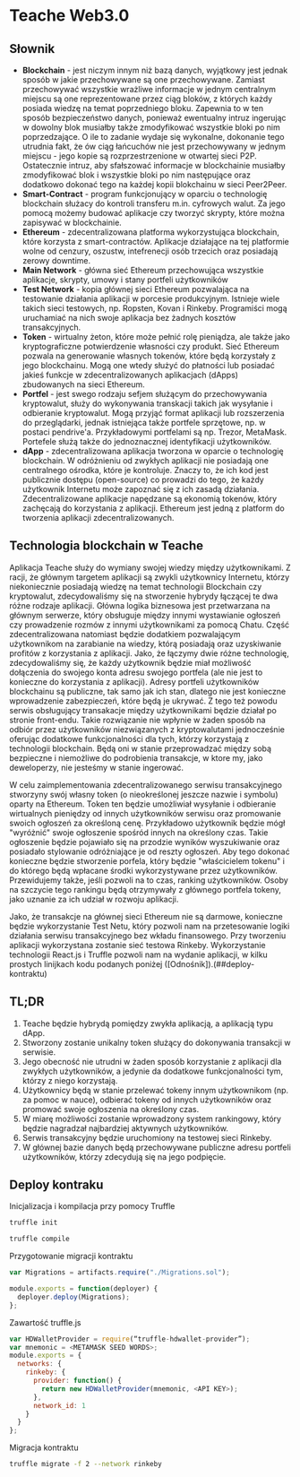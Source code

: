 # Teache Web3.0

## Słownik

* **Blockchain** - jest niczym innym niż bazą danych, wyjątkowy jest jednak sposób w jakie przechowywane są one przechowywane. Zamiast przechowywać wszystkie wrażliwe informacje w jednym centralnym miejscu są one reprezentowane przez ciąg bloków, z których każdy posiada wiedzę na temat poprzedniego bloku. Zapewnia to w ten sposób bezpieczeństwo danych, ponieważ ewentualny intruz ingerując w dowolny blok musiałby także zmodyfikować wszystkie bloki po nim poprzedzające. O ile to zadanie wydaje się wykonalne, dokonanie tego utrudnia fakt, że ów ciąg łańcuchów nie jest przechowywany w jednym miejscu - jego kopie są rozprzestrzenione w otwartej sieci P2P. Ostatecznie intruz, aby sfałszować informacje w blockchainie musiałby zmodyfikować blok i wszystkie bloki po nim następujące oraz dodatkowo dokonać tego na każdej kopii blokchainu w sieci Peer2Peer.
* **Smart-Contract** - program funkcjonujący w oparciu o technologię blockchain służacy do kontroli transferu m.in. cyfrowych walut. Za jego pomocą możemy budować aplikacje czy tworzyć skrypty, które można zapisywać w blockchainie.
* **Ethereum** - zdecentralizowana platforma wykorzystująca blockchain, które korzysta z smart-contractów. Aplikacje działające na tej platformie wolne od cenzury, oszustw, intefrenecji osób trzecich oraz posiadają zerowy downtime.
* **Main Network** - główna sieć Ethereum przechowująca wszystkie aplikacje, skrypty, umowy i stany portfeli użytkowników
* **Test Network** - kopia głównej sieci Ethereum pozwalająca na testowanie działania aplikacji w porcesie produkcyjnym. Istnieje wiele takich sieci testowych, np. Ropsten, Kovan i Rinkeby. Programiści mogą uruchamiać na nich swoje aplikacja bez żadnych kosztów transakcyjnych.
* **Token** - wirtualny żeton, które może pełnić rolę pieniądza, ale także jako kryptograficzne potwierdzenie własności czy produkt. Sieć Ethereum pozwala na generowanie własnych tokenów, które będą korzystały z jego blockchainu. Mogą one wtedy służyć do płatności lub posiadać jakieś funkcje w zdecentralizowanych aplikacjach (dApps) zbudowanych na sieci Ethereum.
* **Portfel** - jest swego rodzaju sefjem służącym do przechowywania kryptowalut, służy do wykonywania transkacji takich jak wysyłanie i odbieranie kryptowalut. Mogą przyjąć format aplikacji lub rozszerzenia do przeglądarki, jednak istniejąca także portfele sprzętowe, np. w postaci pendrive'a. Przykładowymi portfelami są np. Trezor, MetaMask. Portefele służą także do jednoznacznej identyfikacji użytkowników.
* **dApp** - zdecentralizowana aplikacja tworzona w oparcie o technologię blockchain. W odróżnieniu od zwykłych aplikacji nie posiadają one centralnego ośrodka, które je kontroluje. Znaczy to, że ich kod jest publicznie dostępu (open-source) co prowadzi do tego, że każdy użytkownik Internetu może zapoznać się z ich zasadą działania. Zdecentralizowane aplikacje napędzane są ekonomią tokenów, który zachęcają do korzystania z aplikacji. Ethereum jest jedną z platform do tworzenia aplikacji zdecentralizowanych.


## Technologia blockchain w Teache

Aplikacja Teache służy do wymiany swojej wiedzy między użytkownikami. Z racji, że głównym targetem aplikacji są zwykli użytkownicy Internetu, którzy niekoniecznie posiadają wiedzę na temat technologii Blockchain czy kryptowalut, zdecydowaliśmy się na stworzenie hybrydy łączącej te dwa różne rodzaje aplikacji. Główna logika biznesowa jest przetwarzana na głównym serwerze, który obsługuje między innymi wystawianie ogłoszeń czy prowadzenie rozmów z innymi użytkownikami za pomocą Chatu. Część zdecentralizowana natomiast będzie dodatkiem pozwalającym użytkownikom na zarabianie na wiedzy, którą posiadają oraz uzyskiwanie profitów z korzystania z aplikacji.
Jako, że łączymy dwie różne technologię, zdecydowaliśmy się, że każdy użytkownik będzie miał możliwość dołączenia do swojego konta adresu swojego portfela (ale nie jest to konieczne do korzystania z aplikacji). Adresy portfeli użytkowników blockchainu są publiczne, tak samo jak ich stan, dlatego nie jest konieczne wprowadzenie zabezpieczeń, które będą je ukrywać. Z tego też powodu serwis obsługujący transakacje między użytkownikami będzie działał po stronie front-endu. Takie rozwiązanie nie wpłynie w żaden sposób na odbiór przez użytkowników niezwiązanych z kryptowalutami jednocześnie oferując dodatkowe funkcjonalności dla tych, którzy korzystają z technologii blockchain. Będą oni w stanie przeprowadzać między sobą bezpieczne i niemożliwe do podrobienia transakcje, w ktore my, jako deweloperzy, nie jesteśmy w stanie ingerować.

W celu zaimplementowania zdecentralizowanego serwisu transakcyjnego stworzyny swój własny token (o nieokreślonej jeszcze nazwie i symbolu) oparty na Ethereum. Token ten będzie umożliwiał wysyłanie i odbieranie wirtualnych pieniędzy od innych użytkowników serwisu oraz promowanie swoich ogłoszeń za określoną cenę. Przykładowo użytkownik będzie mógł "wyróżnić" swoje ogłoszenie spośród innych na określony czas. Takie ogłoszenie będzie pojawiało się na przodzie wyników wyszukiwanie oraz posiadało stylowanie odróżniające je od reszty ogłoszeń. Aby tego dokonać konieczne będzie stworzenie porfela, który będzie "właścicielem tokenu" i do którego będą wpłacane środki wykorzystywane przez użytkowników. Przewidujemy także, jeśli pozwoli na to czas, ranking użytkowników. Osoby na szczycie tego rankingu będą otrzymywały z głównego portfela tokeny, jako uznanie za ich udział w rozwoju aplikacji.

Jako, że transakcje na głównej sieci Ethereum nie są darmowe, konieczne będzie wykorzystanie Test Netu, który pozwoli nam na przetesowanie logiki działania serwisu transakcyjnego bez wkładu finansowego. Przy tworzeniu aplikacji wykorzystana zostanie sieć testowa Rinkeby. Wykorzystanie technologii React.js i Truffle pozwoli nam na wydanie aplikacji, w kilku prostych linijkach kodu podanych poniżej ([Odnośnik]).(##deploy-kontraktu)

## TL;DR

1. Teache będzie hybrydą pomiędzy zwykła aplikacją, a aplikacją typu dApp.
2. Stworzony zostanie unikalny token służący do dokonywania transakcji w serwisie.
3. Jego obecność nie utrudni w żaden sposób korzystanie z aplikacji dla zwykłych użytkowników, a jedynie da dodatkowe funkcjonalności tym, którzy z niego korzystają.
4. Użytkownicy będą w stanie przelewać tokeny innym użytkownikom (np. za pomoc w nauce), odbierać tokeny od innych użytkowników oraz promować swoje ogłoszenia na określony czas.
5. W miarę możliwości zostanie wprowadzony system rankingowy, który będzie nagradzał najbardziej aktywnych użytkowników.
6. Serwis transakcyjny będzie uruchomiony na testowej sieci Rinkeby.
7. W głównej bazie danych będą przechowywane publiczne adresu portfeli użytkowników, którzy zdecydują się na jego podpięcie.

## Deploy kontraku

Inicjalizacja i kompilacja przy pomocy Truffle

```bash
truffle init
```

```bash
truffle compile
```

Przygotowanie migracji kontraktu

```javascript
var Migrations = artifacts.require("./Migrations.sol");

module.exports = function(deployer) {
  deployer.deploy(Migrations);
};
```

Zawartość truffle.js

```javascript
var HDWalletProvider = require(“truffle-hdwallet-provider”);
var mnemonic = <METAMASK SEED WORDS>;
module.exports = {
  networks: {
    rinkeby: {
      provider: function() {
        return new HDWalletProvider(mnemonic, <API KEY>);
      },
      network_id: 1
    }
  }
};
```

Migracja kontraktu

```bash
truffle migrate -f 2 --network rinkeby
```
